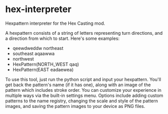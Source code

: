 # hex-interpreter
Hexpattern interpreter for the Hex Casting mod.

A hexpattern consists of a string of letters representing turn directions, and a direction from which to start.
Here's some examples:
- qeewdweddw northeast
- southeast aqaawwa
- northwest
- HexPattern(NORTH_WEST qaq)
- HexPattern(EAST eadaewea)

To use this tool, just run the python script and input your hexpattern. You'll get back the pattern's name (if it has one), along with an image of the pattern which includes stroke order. You can customize your experience in multiple ways via the built-in settings menu. Options include adding custom patterns to the name registry, changing the scale and style of the pattern images, and saving the pattern images to your device as PNG files.
